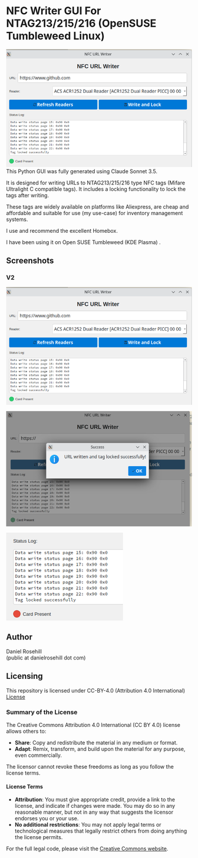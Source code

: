# NFC Writer GUI For NTAG213/215/216 (OpenSUSE Tumbleweed Linux)

 ![alt text](screenshots/v2/1.png)
This Python GUI was fully generated using Claude Sonnet 3.5. 

It is designed for writing URLs to NTAG213/215/216 type NFC tags (Mifare Ultralight C compatible tags). It includes a locking functionality to lock the tags after writing. 

These tags are widely available on platforms like Aliexpress, are cheap and affordable and suitable for use (my use-case) for inventory management systems.

I use and recommend the excellent Homebox.

I have been using it on Open SUSE Tumbleweed (KDE Plasma) .

## Screenshots

### V2

![alt text](screenshots/v2/1.png)

![alt text](screenshots/v2/2.png)


![alt text](screenshots/v2/3.png)
 
## Author

Daniel Rosehill  
(public at danielrosehill dot com)

## Licensing

This repository is licensed under CC-BY-4.0 (Attribution 4.0 International) 
[License](https://creativecommons.org/licenses/by/4.0/)

### Summary of the License
The Creative Commons Attribution 4.0 International (CC BY 4.0) license allows others to:
- **Share**: Copy and redistribute the material in any medium or format.
- **Adapt**: Remix, transform, and build upon the material for any purpose, even commercially.

The licensor cannot revoke these freedoms as long as you follow the license terms.

#### License Terms
- **Attribution**: You must give appropriate credit, provide a link to the license, and indicate if changes were made. You may do so in any reasonable manner, but not in any way that suggests the licensor endorses you or your use.
- **No additional restrictions**: You may not apply legal terms or technological measures that legally restrict others from doing anything the license permits.

For the full legal code, please visit the [Creative Commons website](https://creativecommons.org/licenses/by/4.0/legalcode).
